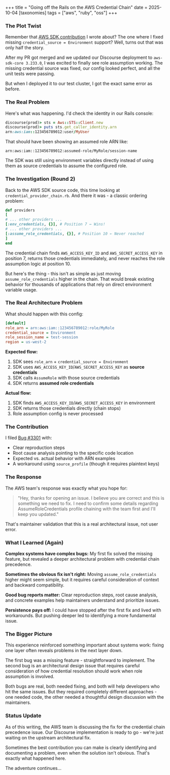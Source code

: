 +++
title = "Going off the Rails on the AWS Credential Chain"
date = 2025-10-04
[taxonomies]
tags = ["aws", "ruby", "oss"]
+++


### The Plot Twist

Remember that [AWS SDK
contribution](https://jakegoldsborough.com/blog/2025/contributing-to-aws-sdk-ruby/)
I wrote about? The one where I fixed missing `credential_source = Environment`
support? Well, turns out that was only half the story.

After my PR got merged and we updated our Discourse deployment to `aws-sdk-core
3.233.0`, I was excited to finally see role assumption working. The missing
credential source was fixed, our config looked perfect, and all the unit tests
were passing.

But when I deployed it to our test cluster, I got the exact same error as before.

### The Real Problem

Here's what was happening. I'd check the identity in our Rails console:

```ruby
discourse(prod)> sts = Aws::STS::Client.new
discourse(prod)> puts sts.get_caller_identity.arn
arn:aws:iam::123456789012:user/MyUser
```

That should have been showing an assumed role ARN like:

```
arn:aws:iam::123456789012:assumed-role/MyRole/session-name
```

The SDK was still using environment variables directly instead of using them as
source credentials to assume the configured role.

### The Investigation (Round 2)

Back to the AWS SDK source code, this time looking at
`credential_provider_chain.rb`. And there it was - a classic ordering problem:

```ruby
def providers
[
# ... other providers ...
[:env_credentials, {}], # Position 7 ← Wins!
# ... other providers ...
[:assume_role_credentials, {}], # Position 10 ← Never reached
]
end
```

The credential chain finds `AWS_ACCESS_KEY_ID` and `AWS_SECRET_ACCESS_KEY` in
position 7, returns those credentials immediately, and never reaches the role
assumption logic at position 10.

But here's the thing - this isn't as simple as just moving
`assume_role_credentials` higher in the chain. That would break existing
behavior for thousands of applications that rely on direct environment variable
usage.

### The Real Architecture Problem

What should happen with this config:

```ini
[default]
role_arn = arn:aws:iam::123456789012:role/MyRole
credential_source = Environment
role_session_name = test-session
region = us-west-2
```

**Expected flow:**
1. SDK sees `role_arn` + `credential_source = Environment`
2. SDK uses `AWS_ACCESS_KEY_ID`/`AWS_SECRET_ACCESS_KEY` as **source credentials**
3. SDK calls `AssumeRole` with those source credentials
4. SDK returns **assumed role credentials**

**Actual flow:**
1. SDK finds `AWS_ACCESS_KEY_ID`/`AWS_SECRET_ACCESS_KEY` in environment
2. SDK returns those credentials directly (chain stops)
3. Role assumption config is never processed

### The Contribution

I filed [Bug #3301](https://github.com/aws/aws-sdk-ruby/issues/3301) with:

- Clear reproduction steps
- Root cause analysis pointing to the specific code location
- Expected vs. actual behavior with ARN examples
- A workaround using `source_profile` (though it requires plaintext keys)

### The Response

The AWS team's response was exactly what you hope for:

> "Hey, thanks for opening an issue. I believe you are correct and this is
> something we need to fix. I need to confirm some details regarding
> AssumeRoleCredentials profile chaining with the team first and I'll keep you
> updated."

That's maintainer validation that this is a real architectural issue, not user
error.

### What I Learned (Again)

**Complex systems have complex bugs:** My first fix solved the missing feature,
but revealed a deeper architectural problem with credential chain precedence.

**Sometimes the obvious fix isn't right:** Moving `assume_role_credentials`
higher might seem simple, but it requires careful consideration of context and
backward compatibility.

**Good bug reports matter:** Clear reproduction steps, root cause analysis, and
concrete examples help maintainers understand and prioritize issues.

**Persistence pays off:** I could have stopped after the first fix and lived
with workarounds. But pushing deeper led to identifying a more fundamental
issue.

### The Bigger Picture

This experience reinforced something important about systems work: fixing one
layer often reveals problems in the next layer down.

The first bug was a missing feature - straightforward to implement. The second
bug is an architectural design issue that requires careful consideration of how
credential resolution should work when role assumption is involved.

Both bugs are real, both needed fixing, and both will help developers who hit
the same issues. But they required completely different approaches - one needed
code, the other needed a thoughtful design discussion with the maintainers.

### Status Update

As of this writing, the AWS team is discussing the fix for the credential chain
precedence issue. Our Discourse implementation is ready to go - we're just
waiting on the upstream architectural fix.

Sometimes the best contribution you can make is clearly identifying and
documenting a problem, even when the solution isn't obvious. That's exactly
what happened here.

The adventure continues...
